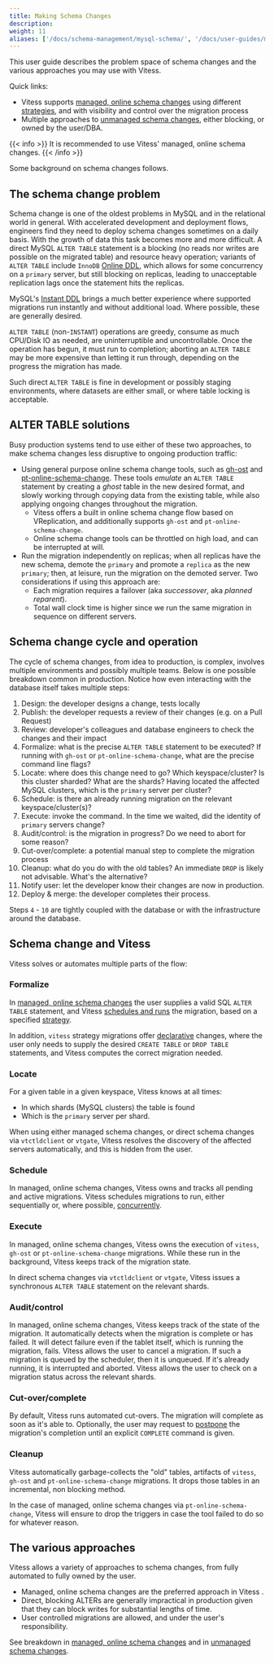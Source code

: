 ```yaml
---
title: Making Schema Changes
description:
weight: 11
aliases: ['/docs/schema-management/mysql-schema/', '/docs/user-guides/mysql-schema/', '/docs/user-guides/making-schema-changes/', '/docs/schema-management/schema-changes/', '/docs/user-guides/schema-changes/']
---
```


This user guide describes the problem space of schema changes and the various approaches you may use with Vitess.

Quick links:

- Vitess supports [managed, online schema changes](../schema-changes/managed-online-schema-changes/) using different [strategies](../schema-changes/ddl-strategies/), and with visibility and control over the migration process
- Multiple approaches to [unmanaged schema changes](../schema-changes/unmanaged-schema-changes/), either blocking, or owned by the user/DBA.

{{< info >}}
It is recommended to use Vitess' managed, online schema changes.
{{< /info >}}

Some background on schema changes follows.

## The schema change problem

Schema change is one of the oldest problems in MySQL and in the relational world in general. With accelerated development and deployment flows, engineers find they need to deploy schema changes sometimes on a daily basis. With the growth of data this task becomes more and more difficult. A direct MySQL `ALTER TABLE` statement is a blocking (no reads nor writes are possible on the migrated table) and resource heavy operation; variants of `ALTER TABLE` include `InnoDB` [Online DDL](https://dev.mysql.com/doc/refman/8.0/en/innodb-online-ddl-operations.html), which allows for some concurrency on a `primary` server, but still blocking on replicas, leading to unacceptable replication lags once the statement hits the replicas. 

MySQL's [Instant DDL](https://dev.mysql.com/doc/refman/8.0/en/innodb-online-ddl-operations.html) brings a much better experience where supported migrations run instantly and without additional load. Where possible, these are generally desired.

`ALTER TABLE` (non-`INSTANT`) operations are greedy, consume as much CPU/Disk IO as needed, are uninterruptible and uncontrollable. Once the operation has begun, it must run to completion; aborting an `ALTER TABLE` may be more expensive than letting it run through, depending on the progress the migration has made.

Such direct `ALTER TABLE` is fine in development or possibly staging environments, where datasets are either small, or where table locking is acceptable.

## ALTER TABLE solutions

Busy production systems tend to use either of these two approaches, to make schema changes less disruptive to ongoing production traffic:

- Using general purpose online schema change tools, such as [gh-ost](https://github.com/github/gh-ost) and [pt-online-schema-change](https://www.percona.com/doc/percona-toolkit/3.0/pt-online-schema-change.html). These tools _emulate_ an `ALTER TABLE` statement by creating a _ghost_ table in the new desired format, and slowly working through copying data from the existing table, while also applying ongoing changes throughout the migration.
  - Vitess offers a built in online schema change flow based on VReplication, and additionally supports `gh-ost` and `pt-online-schema-change`.
  - Online schema change tools can be throttled on high load, and can be interrupted at will.
- Run the migration independently on replicas; when all replicas have the new schema, demote the `primary` and promote a `replica` as the new `primary`; then, at leisure, run the migration on the demoted server. Two considerations if using this approach are:
  - Each migration requires a failover (aka _successover_, aka _planned reparent_).
  - Total wall clock time is higher since we run the same migration in sequence on different servers.

## Schema change cycle and operation

The cycle of schema changes, from idea to production, is complex, involves multiple environments and possibly multiple teams. Below is one possible breakdown common in production. Notice how even interacting with the database itself takes multiple steps:

1. Design: the developer designs a change, tests locally
2. Publish: the developer requests a review of their changes (e.g. on a Pull Request)
3. Review: developer's colleagues and database engineers to check the changes and their impact
4. Formalize: what is the precise `ALTER TABLE` statement to be executed? If running with `gh-ost` or `pt-online-schema-change`, what are the precise command line flags?
5. Locate: where does this change need to go? Which keyspace/cluster? Is this cluster sharded? What are the shards?
  Having located the affected MySQL clusters, which is the `primary` server per cluster?
6. Schedule: is there an already running migration on the relevant keyspace/cluster(s)?
7. Execute: invoke the command. In the time we waited, did the identity of `primary` servers change?
8. Audit/control: is the migration in progress? Do we need to abort for some reason?
9. Cut-over/complete: a potential manual step to complete the migration process
10. Cleanup: what do you do with the old tables? An immediate `DROP` is likely not advisable. What's the alternative?
11. Notify user: let the developer know their changes are now in production.
12. Deploy & merge: the developer completes their process.

Steps `4` - `10` are tightly coupled with the database or with the infrastructure around the database.

## Schema change and Vitess

Vitess solves or automates multiple parts of the flow:

### Formalize

In [managed, online schema changes](../schema-changes/managed-online-schema-changes/) the user supplies a valid SQL `ALTER TABLE` statement, and Vitess [schedules and runs](../../../design-docs/online-ddl/scheduler/) the migration, based on a specified [strategy](../schema-changes/ddl-strategies/).

In addition, `vitess` strategy migrations offer [declarative](../schema-changes/declarative-migrations/) changes, where the user only needs to supply the desired `CREATE TABLE` or `DROP TABLE` statements, and Vitess computes the correct migration needed.

### Locate

For a given table in a given keyspace, Vitess knows at all times:

- In which shards (MySQL clusters) the table is found
- Which is the `primary` server per shard.

When using either managed schema changes, or direct schema changes via `vtctldclient` or `vtgate`, Vitess resolves the discovery of the affected servers automatically, and this is hidden from the user.

### Schedule

In managed, online schema changes, Vitess owns and tracks all pending and active migrations. Vitess schedules migrations to run, either sequentially or, where possible, [concurrently](../schema-changes/concurrent-migrations/).

### Execute

In managed, online schema changes, Vitess owns the execution of `vitess`, `gh-ost` or `pt-online-schema-change` migrations. While these run in the background, Vitess keeps track of the migration state.

In direct schema changes via `vtctldclient` or `vtgate`, Vitess issues a synchronous `ALTER TABLE` statement on the relevant shards.

### Audit/control

In managed, online schema changes, Vitess keeps track of the state of the migration. It automatically detects when the migration is complete or has failed. It will detect failure even if the tablet itself, which is running the migration, fails. Vitess allows the user to cancel a migration. If such a migration is queued by the scheduler, then it is unqueued. If it's already running, it is interrupted and aborted. Vitess allows the user to check on a migration status across the relevant shards.

### Cut-over/complete

By default, Vitess runs automated cut-overs. The migration will complete as soon as it's able to. Optionally, the user may request to [postpone](../schema-changes/postponed-migrations/) the migration's completion until an explicit `COMPLETE` command is given.

### Cleanup

Vitess automatically garbage-collects the "old" tables, artifacts of `vitess`, `gh-ost` and `pt-online-schema-change` migrations. It drops those tables in an incremental, non blocking method.

In the case of managed, online schema changes via `pt-online-schema-change`, Vitess will ensure to drop the triggers in case the tool failed to do so for whatever reason.

## The various approaches

Vitess allows a variety of approaches to schema changes, from fully automated to fully owned by the user.

- Managed, online schema changes are the preferred approach in Vitess .
- Direct, blocking ALTERs are generally impractical in production given that they can block writes for substantial lengths of time.
- User controlled migrations are allowed, and under the user's responsibility.

See breakdown in [managed, online schema changes](../schema-changes/managed-online-schema-changes/) and in [unmanaged schema changes](../schema-changes/unmanaged-schema-changes/).
